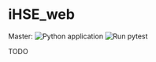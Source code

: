 # iHSE_web

Master: 
![Python application](https://github.com/k4black/iHSE_web/workflows/Python%20application/badge.svg?branch=master)
![Run pytest](https://github.com/k4black/iHSE_web/workflows/Run%20pytest/badge.svg)


TODO
